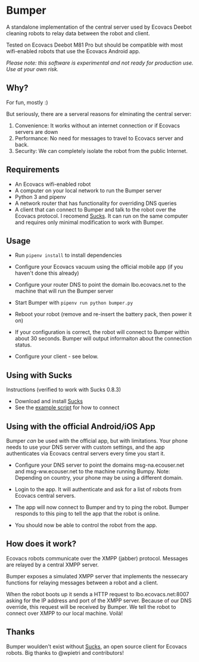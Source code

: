Bumper
=====

A standalone implementation of the central server used by Ecovacs
Deebot cleaning robots to relay data between the robot and client.

Tested on Ecovacs Deebot M81 Pro but should be compatible with
most wifi-enabled robots that use the Ecovacs Android app.

*Please note: this software is experimental and not ready
for production use. Use at your own risk.*


## Why?

For fun, mostly :)

But seriously, there are a serveral reasons for
elminating the central server:

1. Convenience: It works without an internet connection or if
Ecovacs servers are down
2. Performance: No need for messages to travel to Ecovacs server
and back.
3. Security: We can completely isolate the robot from the public
Internet.


## Requirements

- An Ecovacs wifi-enabled robot
- A computer on your local network to run the Bumper server 
- Python 3 and pipenv
- A network router that has functionality for overriding DNS queries
- A client that can connect to Bumper and talk to the robot over the
Ecovacs protocol.
I recomend [Sucks](https://github.com/wpietri/sucks).
It can run on the same computer and requires only minimal modification
to work with Bumper.


## Usage

- Run `pipenv install` to install dependencies

- Configure your Ecovacs vacuum using the official mobile app
(if you haven't done this already)

- Configure your router DNS to point the domain lbo.ecovacs.net to
the machine that will run the Bumper server

- Start Bumper with `pipenv run python bumper.py`

- Reboot your robot (remove and re-insert the battery pack,
then power it on)

- If your configuration is correct, the robot will connect to Bumper
within about 30 seconds. Bumper will output informaiton about the
connection status.

- Configure your client - see below.


## Using with Sucks

Instructions (verified to work with Sucks 0.8.3)

- Download and install [Sucks](https://github.com/wpietri/sucks)
- See the [example script](examples/sucks.py) for how to connect


## Using with the official Android/iOS App

Bumper *can* be used with the official app, but with limitations. Your
phone needs to use your DNS server with custom settings, and the app
authenticates via Ecovacs central servers every time you start it.

- Configure your DNS server to point the domains msg-na.ecouser.net and
msg-ww.ecouser.net to the machine running Bumpy. Note: Depending on
country, your phone may be using a different domain.

- Login to the app. It will authenticate and ask for a list of robots
from Ecovacs central servers.

- The app will now connect to Bumper and try to ping the robot. Bumper
responds to this ping to tell the app that the robot is online.

- You should now be able to control the robot from the app.


## How does it work?

Ecovacs robots communicate over the XMPP (jabber) protocol. Messages
are relayed by a central XMPP server.

Bumper exposes a simulated XMPP server that implements the nessecary
functions for relaying messages between a robot and a client.

When the robot boots up it sends a HTTP request to lbo.ecovacs.net:8007
asking for the IP address and port of the XMPP server. Because of our
DNS override, this request will be received by Bumper. We tell the robot
to connect over XMPP to our local machine. Voilá!


## Thanks

Bumper woulden't exist without [Sucks](https://github.com/wpietri/sucks),
an open source client for Ecovacs robots. Big thanks to @wpietri and
contributors!